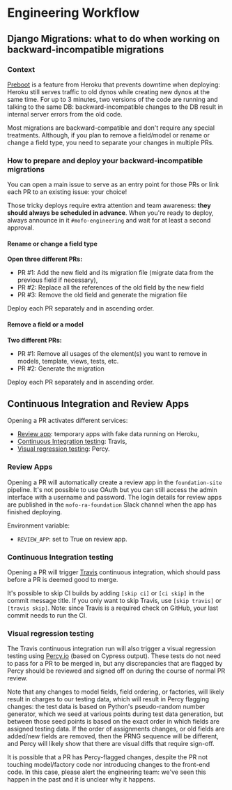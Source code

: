 # Engineering Workflow

## Django Migrations: what to do when working on backward-incompatible migrations

### Context

[Preboot](https://devcenter.heroku.com/articles/preboot) is a feature from Heroku that prevents downtime when deploying: Heroku still serves traffic to old dynos while creating new dynos at the same time. For up to 3 minutes, two versions of the code are running and talking to the same DB: backward-incompatible changes to the DB result in internal server errors from the old code.

Most migrations are backward-compatible and don't require any special treatments. Although, if you plan to remove a field/model or rename or change a field type, you need to separate your changes in multiple PRs.

### How to prepare and deploy your backward-incompatible migrations

You can open a main issue to serve as an entry point for those PRs or link each PR to an existing issue: your choice!

Those tricky deploys require extra attention and team awareness: **they should always be scheduled in advance**. When you're ready to deploy, always announce in it `#mofo-engineering` and wait for at least a second approval.

#### Rename or change a field type

**Open three different PRs:**
- PR #1: Add the new field and its migration file (migrate data from the previous field if necessary),
- PR #2: Replace all the references of the old field by the new field
- PR #3: Remove the old field and generate the migration file

Deploy each PR separately and in ascending order.

#### Remove a field or a model

**Two different PRs:**

- PR #1: Remove all usages of the element(s) you want to remove in models, template, views, tests, etc.
- PR #2: Generate the migration

Deploy each PR separately and in ascending order.

## Continuous Integration and Review Apps

Opening a PR activates different services:
- [Review app](#review-apps): temporary apps with fake data running on Heroku,
- [Continuous Integration testing](#continuous-integration-testing): Travis,
- [Visual regression testing](#visual-regression-testing): Percy.

### Review Apps

Opening a PR will automatically create a review app in the `foundation-site` pipeline. It's not possible to use OAuth but you can still access the admin interface with a username and password. The login details for review apps are published in the `mofo-ra-foundation` Slack channel when the app has finished deploying.

Environment variable:
- `REVIEW_APP`: set to True on review app.

### Continuous Integration testing

Opening a PR will trigger [Travis](https://travis-ci.org) continuous integration, which should pass before a PR is deemed good to merge.

It's possible to skip CI builds by adding `[skip ci]` or `[ci skip]` in the commit message title. If you only want to skip Travis, use `[skip travis]` or `[travis skip]`. Note: since Travis is a required check on GitHub, your last commit needs to run the CI.

### Visual regression testing

The Travis continuous integration run will also trigger a visual regression testing using [Percy.io](https://percy.io) (based on Cypress output). These tests do not need to pass for a PR to be merged in, but any discrepancies that are flagged by Percy should be reviewed and signed off on during the course of normal PR review.

Note that any changes to model fields, field ordering, or factories, will likely result in charges to our testing data, which will result in Percy flagging changes: the test data is based on Python's pseudo-random number generator, which we seed at various points during test data generation, but between those seed points is based on the exact order in which fields are assigned testing data. If the order of assignments changes, or old fields are added/new fields are removed, then the PRNG sequence will be different, and Percy will likely show that there are visual diffs that require sign-off.

It is possible that a PR has Percy-flagged changes, despite the PR not touching model/factory code nor introducing changes to the front-end code. In this case, please alert the engineering team: we've seen this happen in the past and it is unclear why it happens.
